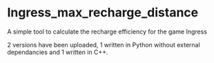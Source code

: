 # Ingress_max_recharge_distance
A simple tool to calculate the recharge efficiency for the game Ingress

2 versions have been uploaded, 1 written in Python without external dependancies and 1 written in C++.
